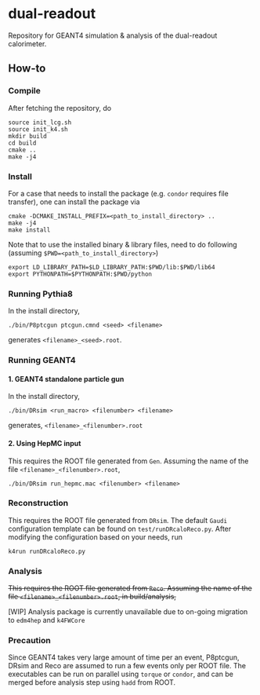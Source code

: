 # dual-readout
Repository for GEANT4 simulation &amp; analysis of the dual-readout calorimeter.

## How-to
### Compile
After fetching the repository, do

    source init_lcg.sh
    source init_k4.sh
    mkdir build
    cd build
    cmake ..
    make -j4

### Install
For a case that needs to install the package (e.g. `condor` requires file transfer), one can install the package via

    cmake -DCMAKE_INSTALL_PREFIX=<path_to_install_directory> ..
    make -j4
    make install

Note that to use the installed binary & library files, need to do following (assuming `$PWD=<path_to_install_directory>`)

    export LD_LIBRARY_PATH=$LD_LIBRARY_PATH:$PWD/lib:$PWD/lib64
    export PYTHONPATH=$PYTHONPATH:$PWD/python

### Running Pythia8
In the install directory,

    ./bin/P8ptcgun ptcgun.cmnd <seed> <filename>

generates `<filename>_<seed>.root`.

### Running GEANT4
#### 1. GEANT4 standalone particle gun
In the install directory,

    ./bin/DRsim <run_macro> <filenumber> <filename>

generates, `<filename>_<filenumber>.root`

#### 2. Using HepMC input
This requires the ROOT file generated from `Gen`. Assuming the name of the file `<filename>_<filenumber>.root`,

    ./bin/DRsim run_hepmc.mac <filenumber> <filename>

### Reconstruction
This requires the ROOT file generated from `DRsim`. The default `Gaudi` configuration template can be found on `test/runDRcaloReco.py`. After modifying the configuration based on your needs, run

    k4run runDRcaloReco.py

### Analysis
~~This requires the ROOT file generated from `Reco`. Assuming the name of the file `<filename>_<filenumber>.root`, in build/analysis,~~

[WIP] Analysis package is currently unavailable due to on-going migration to `edm4hep` and `k4FWCore`

### Precaution
Since GEANT4 takes very large amount of time per an event, P8ptcgun, DRsim and Reco are assumed to run a few events only per ROOT file. The executables can be run on parallel using `torque` or `condor`, and can be merged before analysis step using `hadd` from ROOT.
